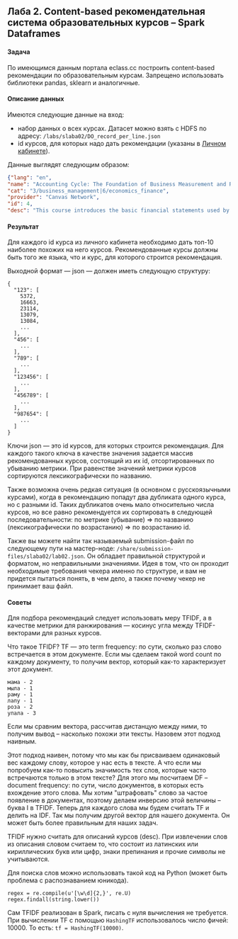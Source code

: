 ## Лаба 2. Content-based рекомендательная система образовательных курсов – Spark Dataframes

#### Задача

По имеющимся данным портала eclass.cc построить content-based рекомендации по образовательным курсам. Запрещено использовать библиотеки pandas, sklearn и аналогичные.

#### Описание данных

Имеются следующие данные на вход:

* набор данных о всех курсах. Датасет можно взять с HDFS по адресу: `/labs/slaba02/DO_record_per_line.json`
* id курсов, для которых надо дать рекомендации (указаны в [Личном кабинете](https://lk-spark.newprolab.com/lab/slaba02)).

Данные выглядят следующим образом:

```json
{"lang": "en",
"name": "Accounting Cycle: The Foundation of Business Measurement and Reporting",
"cat": "3/business_management|6/economics_finance",
"provider": "Canvas Network",
"id": 4,
"desc": "This course introduces the basic financial statements used by most businesses, as well as the essential tools used to prepare them. This course will serve as a resource to help business students succeed in their upcoming university-level accounting classes, and as a refresher for upper division accounting students who are struggling to recall elementary concepts essential to more advanced accounting topics. Business owners will also benefit from this class by gaining essential skills necessary to organize and manage information pertinent to operating their business. At the conclusion of the class, students will understand the balance sheet, income statement, and cash flow statement. They will be able to differentiate between cash basis and accrual basis techniques, and know when each is appropriate. They\u2019ll also understand the accounting equation, how to journalize and post transactions, how to adjust and close accounts, and how to prepare key financial reports. All material for this class is written and delivered by the professor, and can be previewed here. Students must have access to a spreadsheet program to participate."}
```

#### Результат

Для каждого id курса из личного кабинета необходимо дать топ-10 наиболее похожих на него курсов. Рекомендованные курсы должны быть того же языка, что и курс, для которого строится рекомендация.

Выходной формат — json — должен иметь следующую структуру:

```
{
  "123": [
    5372,
    16663,
    23114,
    13079,
    13084,
    ...
  ],
  "456": [
    ...
  ],
  "789": [
    ...
  ],
  "123456": [
    ...
  ],
  "456789": [
    ...
  ],
  "987654": [
    ...
  ]
}
```

Ключи json — это id курсов, для которых строится рекомендация. Для каждого такого ключа в качестве значения задается массив рекомендованных курсов, состоящий из их id, отсортированных по убыванию метрики. При равенстве значений метрики курсов сортируются лексикографически по названию.

Также возможна очень редкая ситуация (в основном с русскоязычными курсами), когда в рекомендацию попадут два дубликата одного курса, но с разными id. Таких дубликатов очень мало относительно числа курсов, но все равно рекомендуется их сортировать в следующей последовательности: по метрике (убывание) => по названию (лексикографически по возрастанию) => по возрастанию id.

Также вы можете найти так называемый submission-файл по следующему пути на мастер-ноде: `/share/submission-files/slaba02/lab02.json`. Он обладает правильной структурой и форматом, но неправильными значениями. Идея в том, что он проходит необходимые требования чекера именно по структуре, и вам не придется пытаться понять, в чем дело, а также почему чекер не принимает ваш файл.

#### Советы

Для подбора рекомендаций следует использовать меру TFIDF, а в качестве метрики для ранжирования — косинус угла между TFIDF-векторами для разных курсов.

Что такое TFIDF? TF — это term frequency: по сути, сколько раз слово встречается в этом документе. Если мы сделаем такой word count по каждому документу, то получим вектор, который как-то характеризует этот документ.

```
мама - 2
мыла - 1
раму - 1
лапу - 1
роза - 2
упала - 3
```

Если мы сравним вектора, рассчитав дистанцую между ними, то получим вывод – насколько похожи эти тексты. Назовем этот подход наивным.

Этот подход наивен, потому что мы как бы присваиваем одинаковый вес каждому слову, которое у нас есть в тексте. А что если мы попробуем как-то повысить значимость тех слов, которые часто встречаются только в этом тексте? Для этого мы посчитаем DF – document frequency: по сути, число документов, в которых есть вхождение этого слова. Мы хотим "штрафовать" слово за частое появление в документах, поэтому делаем инверсию этой величины – буква I в TFIDF. Теперь для каждого слова мы будем считать TF и делить на IDF. Так мы получим другой вектор для нашего документа. Он может быть более правильным для наших задач.

TFIDF нужно считать для описаний курсов (desc). При извлечении слов из описания словом считаем то, что состоит из латинских или кириллических букв или цифр, знаки препинания и прочие символы не учитываются.

Для поиска слов можно использовать такой код на Python (может быть проблема с распознаванием юникода).

```
regex = re.compile(u'[\w\d]{2,}', re.U)
regex.findall(string.lower())
```

Сам TFIDF реализован в Spark, писать с нуля вычисления не требуется. При вычислении TF с помощью `HashingTF` использовалось число фичей: 10000. То есть: `tf = HashingTF(10000)`.


